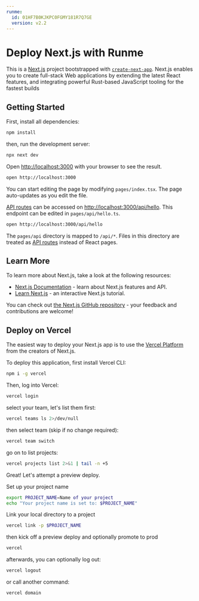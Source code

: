 ```yaml
---
runme:
  id: 01HF7B0KJKPC0FGMY181R7Q7GE
  version: v2.2
---
```


# Deploy Next.js with Runme

This is a [Next.js](https://nextjs.org/) project bootstrapped with [`create-next-app`](https://github.com/vercel/next.js/tree/canary/packages/create-next-app).
Next.js enables you to create full-stack Web applications by extending the latest React features, and integrating powerful Rust-based JavaScript tooling for the fastest builds

## Getting Started

First, install all dependencies:

```sh {"id":"01HF7B0KJKPC0FGMY170T17SAS"}
npm install
```

then, run the development server:

```sh {"background":"true","id":"01HF7B0KJKPC0FGMY1732863Z1"}
npx next dev
```

Open [http://localhost:3000](http://localhost:3000) with your browser to see the result.

```sh {"id":"01HF7B0KJKPC0FGMY173Y6SSJE"}
open http://localhost:3000
```

You can start editing the page by modifying `pages/index.tsx`. The page auto-updates as you edit the file.

[API routes](https://nextjs.org/docs/api-routes/introduction) can be accessed on [http://localhost:3000/api/hello](http://localhost:3000/api/hello). This endpoint can be edited in `pages/api/hello.ts`.

```sh {"id":"01HF7B0KJKPC0FGMY174SYPE1A"}
open http://localhost:3000/api/hello
```

The `pages/api` directory is mapped to `/api/*`. Files in this directory are treated as [API routes](https://nextjs.org/docs/api-routes/introduction) instead of React pages.

## Learn More

To learn more about Next.js, take a look at the following resources:

- [Next.js Documentation](https://nextjs.org/docs) - learn about Next.js features and API.
- [Learn Next.js](https://nextjs.org/learn) - an interactive Next.js tutorial.

You can check out [the Next.js GitHub repository](https://github.com/vercel/next.js/) - your feedback and contributions are welcome!

## Deploy on Vercel

The easiest way to deploy your Next.js app is to use the [Vercel Platform](https://vercel.com/new?utm_medium=default-template&filter=next.js&utm_source=create-next-app&utm_campaign=create-next-app-readme) from the creators of Next.js.

To deploy this application, first install Vercel CLI:

```sh {"id":"01HF7B0KJKPC0FGMY177TXQDTV"}
npm i -g vercel
```

Then, log into Vercel:

```sh {"id":"01HF7B0KJKPC0FGMY17AH7BK3D"}
vercel login
```

select your team, let's list them first:

```sh {"id":"01HF7B0KJKPC0FGMY17BAH4ZGF","interactive":"false"}
vercel teams ls 2>/dev/null
```

then select team (skip if no change required):

```sh {"id":"01HF7B0KJKPC0FGMY17E94BMTG"}
vercel team switch
```

go on to list projects:

```sh {"id":"01HF7B0KJKPC0FGMY17HVGMKC2","interactive":"true"}
vercel projects list 2>&1 | tail -n +5
```

Great! Let's attempt a preview deploy.

Set up your project name

```sh {"id":"01HF7B0KJKPC0FGMY17MKD6NNF"}
export PROJECT_NAME=Name of your project
echo "Your project name is set to: $PROJECT_NAME"
```

Link your local directory to a project

```sh {"id":"01HF7B0KJKPC0FGMY17QP3RC7E"}
vercel link -p $PROJECT_NAME
```

then kick off a preview deploy and optionally promote to prod

```sh {"id":"01HF7B0KJKPC0FGMY17VBV7VHQ","interactive":"false"}
vercel
```

afterwards, you can optionally log out:

```sh {"id":"01HF7B0KJKPC0FGMY17YBTN7B6"}
vercel logout
```

or call another command:

```sh {"id":"01HF7B0KJKPC0FGMY17ZZF04GE"}
vercel domain
```

